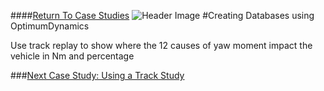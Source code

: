 ####[Return To Case Studies](../Case_Studies.md)
![Header Image](../img/Case_Study_Header.png)
#Creating Databases using OptimumDynamics

Use track replay to show where the 12 causes of yaw moment impact the vehicle in Nm and percentage

###[Next Case Study: Using a Track Study](../Case_Study_2_Track_Study/1_Case_2.md)
